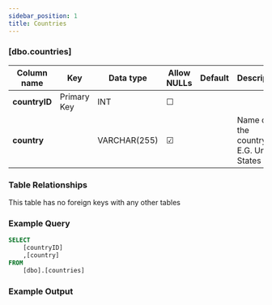 ```yaml
---
sidebar_position: 1
title: Countries
---
```


### [dbo.countries]
| Column name | Key | Data type | Allow NULLs | Default | Description |
| ------- | ------- | ------- | ------- | ------- | ------- |
| **countryID** |  Primary Key | INT | ☐ |  |  | 
| **country** |  | VARCHAR(255) | ☑ |  | Name of the country, E.G. United States | 

### Table Relationships

This table has no foreign keys with any other tables

### Example Query

```sql
SELECT 
	[countryID]
    ,[country]
FROM 
	[dbo].[countries]
```

### Example Output